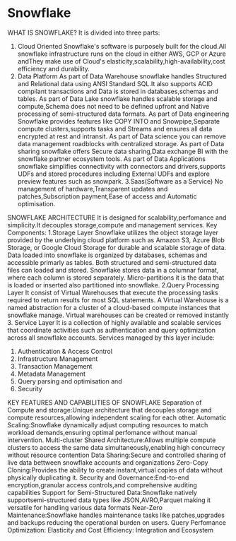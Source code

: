 # Snowflake
WHAT IS SNOWFLAKE?
It is divided into three parts:
1. Cloud Oriented
Snowflake's software is purposely built for the cloud.All snowflake infrastructure runs on the cloud in either AWS, GCP or Azure andThey make use of Cloud's elasticity,scalability,high-availability,cost efficiency
 and durability.
2. Data Platform
As part of Data Warehouse snowflake handles Structured and Relational data using ANSI Standard SQL.It also supports ACID compilant transactions and Data is stored in databases,schemas and tables.
As part of Data Lake snowflake handles scalable storage and compute,Schema does not need to be defined upfront and Native processing of semi-structured data formats.
As part of Data engineering Snowflake provides features like COPY INTO and Snowpipe,Separate compute clusters,supports tasks and Streams and ensures all data encrypted at rest and intransit.
As part of Data science you can remove data management roadblocks with centralized storage.
As part of Data sharing snowflake offers Secure data sharing,Data exchange BI with the snowflake partner ecosystem tools.
As part of Data Applications snowflake simplifies connectivity with connectors and drivers,supports UDFs and stored procedures including External UDFs and explore preview features such as snowpark.
3.Saas(Software as a Service)
No management of hardware,Transparent updates and patches,Subscription payment,Ease of access and Automatic optimisation.

SNOWFLAKE ARCHITECTURE
It is designed for scalability,perfomance and simplicity.It decouples storage,compute and management services.
Key Components:
1.Storage Layer
Snowflake utilizes the object storage layer provided by the underlying cloud platform such as Amazon S3, Azure Blob Storage, or Google Cloud Storage for durable and scalable storage of data.
Data loaded into snowflake is organized by databases, schemas and accessible primarly as tables.
Both structured and semi-structured data files can loaded and stored.
Snowflake stores data in a columnar format, where each column is stored separately.
Micro-partitions it is the data that is loaded or inserted also partitioned into snowflake.
2.Query Processing Layer
It consist of Virtual Warehouses that execute the processing tasks required to return results for most SQL statements.
A Virtual Warehouse is a named abstraction for a cluster of a cloud-based compute instances that snowflake manage.
Virtual warehouses can be created or removed instantly
3. Service Layer
It is a collection of highly available and scalable services that coordinate activities such as authentication and query optimization across all snowflake accounts.
Services managed by this layer include: 
1. Authentication & Access Control
2. Infrastructure Management
3. Transaction Management
4. Metadata Management
5. Query parsing and optimisation and 
6. Security

KEY FEATURES AND CAPABILITIES OF SNOWFLAKE
Separation of Compute and storage:Unique architecture that decouples storage and compute resources,allowing independent scaling for each other.
Automatic Scaling:Snowflake dynamically adjust computing resources to match workload demands,ensuring optimal perfomance without manual intervention.
Multi-cluster Shared Architecture:Allows multiple compute clusters to access the same data simultaneously,enabling high concurrecy without resource contention
Data Sharing:Secure and controlled sharing of live data bettween snowflake accounts and organizations
Zero-Copy Cloning:Provides the ability to create instant,virtual copies of data without physically duplicating it.
Security and Governance:End-to-end encryption,granular access controls,and comprehensive auditing capabilities
Support for Semi-Structured Data:Snowflake natively supportsemi-structured data types like JSON,AVRO,Parquet making it versatile for handling various data formats
Near-Zero Maintenance:Snowflake handles maintenance tasks like patches,upgrades and backups reducing the operational burden on users.
Query Perfomance Optimization:
Elasticity and Cost Efficiency:
Integration and Ecosystem


 







   


   
